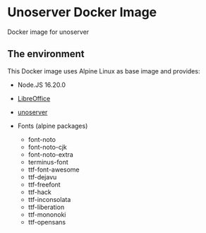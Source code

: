 # Unoserver Docker Image

Docker image for unoserver

## The environment

This Docker image uses Alpine Linux as base image and provides:

- Node.JS 16.20.0

- [LibreOffice](https://www.libreoffice.org/)

- [unoserver](https://github.com/unoconv/unoserver)

- Fonts (alpine packages)
  - font-noto
  - font-noto-cjk
  - font-noto-extra
  - terminus-font
  - ttf-font-awesome
  - ttf-dejavu
  - ttf-freefont
  - ttf-hack
  - ttf-inconsolata
  - ttf-liberation
  - ttf-mononoki 
  - ttf-opensans  
